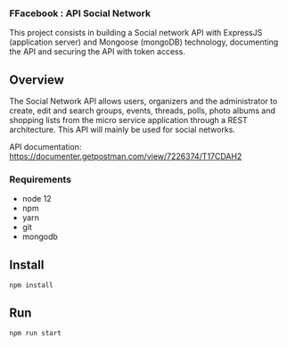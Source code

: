 ### FFacebook : API Social Network

This project consists in building a Social network API with ExpressJS (application server) and Mongoose (mongoDB) technology, documenting the API and securing the API with token access.

## Overview
The Social Network API allows users, organizers and the administrator to create, edit and search groups, events, threads, polls, photo albums and shopping lists from the micro service application through a REST architecture. This API will mainly be used for social networks.

API documentation:
https://documenter.getpostman.com/view/7226374/T17CDAH2

### Requirements
* node 12
* npm
* yarn
* git
* mongodb

## Install
```
npm install

```
## Run

```
npm run start

```